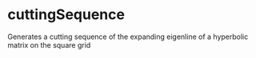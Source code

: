# cuttingSequence
Generates a cutting sequence of the expanding eigenline of a hyperbolic matrix on the square grid
